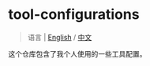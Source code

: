 # tool-configurations

> 语言 | [English](https://github.com/xuejun-xj/tool_configurations/blob/main/README.md) / [中文](https://github.com/xuejun-xj/tool_configurations/blob/main/README-zh.md)

这个仓库包含了我个人使用的一些工具配置。
